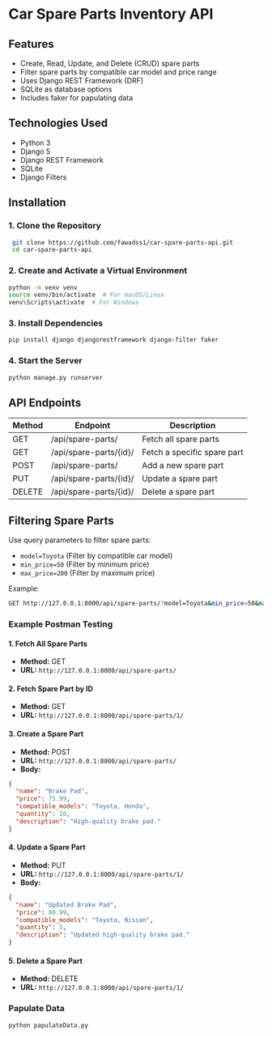 # Car Spare Parts Inventory API

## Features

- Create, Read, Update, and Delete (CRUD) spare parts
- Filter spare parts by compatible car model and price range
- Uses Django REST Framework (DRF)
- SQLite as database options
- Includes faker for papulating data

## Technologies Used

- Python 3
- Django 5
- Django REST Framework
- SQLite
- Django Filters

## Installation

### 1. Clone the Repository

```sh
 git clone https://github.com/fawadss1/car-spare-parts-api.git
 cd car-spare-parts-api
```

### 2. Create and Activate a Virtual Environment

```sh
python -m venv venv
source venv/bin/activate  # For macOS/Linux
venv\Scripts\activate  # For Windows
```

### 3. Install Dependencies

```sh
pip install django djangorestframework django-filter faker
```

### 4. Start the Server

```sh
python manage.py runserver
```

## API Endpoints

| Method | Endpoint               | Description                 |
| ------ | ---------------------- | --------------------------- |
| GET    | /api/spare-parts/      | Fetch all spare parts       |
| GET    | /api/spare-parts/{id}/ | Fetch a specific spare part |
| POST   | /api/spare-parts/      | Add a new spare part        |
| PUT    | /api/spare-parts/{id}/ | Update a spare part         |
| DELETE | /api/spare-parts/{id}/ | Delete a spare part         |

## Filtering Spare Parts

Use query parameters to filter spare parts:

- `model=Toyota` (Filter by compatible car model)
- `min_price=50` (Filter by minimum price)
- `max_price=200` (Filter by maximum price)

Example:

```sh
GET http://127.0.0.1:8000/api/spare-parts/?model=Toyota&min_price=50&max_price=200
```

### Example Postman Testing

#### 1. Fetch All Spare Parts

- **Method:** GET
- **URL:** `http://127.0.0.1:8000/api/spare-parts/`

#### 2. Fetch Spare Part by ID

- **Method:** GET
- **URL:** `http://127.0.0.1:8000/api/spare-parts/1/`

#### 3. Create a Spare Part

- **Method:** POST
- **URL:** `http://127.0.0.1:8000/api/spare-parts/`
- **Body:**

```json
{
  "name": "Brake Pad",
  "price": 75.99,
  "compatible_models": "Toyota, Honda",
  "quantity": 10,
  "description": "High-quality brake pad."
}
```

#### 4. Update a Spare Part

- **Method:** PUT
- **URL:** `http://127.0.0.1:8000/api/spare-parts/1/`
- **Body:**

```json
{
  "name": "Updated Brake Pad",
  "price": 80.99,
  "compatible_models": "Toyota, Nissan",
  "quantity": 5,
  "description": "Updated high-quality brake pad."
}
```

#### 5. Delete a Spare Part

- **Method:** DELETE
- **URL:** `http://127.0.0.1:8000/api/spare-parts/1/`

### Papulate Data

```sh
python papulateData.py
```
